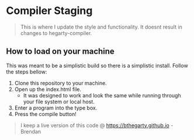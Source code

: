 # Compiler Staging

>This is where I update the style and functionality.
>It doesnt result in changes to hegarty-compiler.

## How to load on your machine

This was meant to be a simplistic build so there is a simplistic install. Follow the steps bellow: 

1. Clone this repository to your machine.
2. Open up the index.html file.
    - It was designed to work and look the same while running through your file system or local host.
3. Enter a program into the type box.
4. Press the compile button!

> I keep a live version of this code @ https://bthegarty.github.io
> -Brendan



